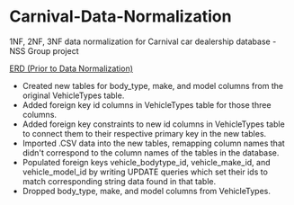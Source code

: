 # Carnival-Data-Normalization
1NF, 2NF, 3NF data normalization for Carnival car dealership database - NSS Group project


<a href="https://lucid.app/lucidchart/d9b32def-ff51-40fe-a127-0a005ca82d0f/edit?invitationId=inv_05794cf8-6da9-494f-89f6-d54bc52874d0&page=0_0#">ERD (Prior to Data Normalization)</a>

- Created new tables for body_type, make, and model columns from the original VehicleTypes table.
- Added foreign key id columns in VehicleTypes table for those three columns.
- Added foreign key constraints to new id columns in VehicleTypes table to connect them to their respective primary key in the new tables.
- Imported .CSV data into the new tables, remapping column names that didn't correspond to the column names of the tables in the database.
- Populated foreign keys vehicle_bodytype_id, vehicle_make_id, and vehicle_model_id by writing UPDATE queries which set their ids to match corresponding string data found in that table.
- Dropped body_type, make, and model columns from VehicleTypes.
